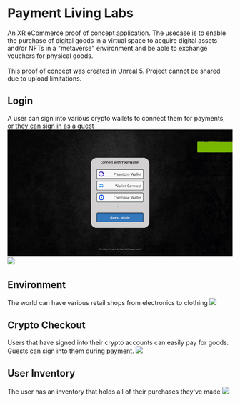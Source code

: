 # Payment Living Labs
An XR eCommerce proof of concept application. The usecase is to enable the purchase of digital goods in a virtual space to acquire digital assets and/or NFTs in a "metaverse" environment and be able to exchange vouchers for physical goods. 
<br />
<br />
This proof of concept was created in Unreal 5. Project cannot be shared due to upload limitations.

## Login
A user can sign into various crypto wallets to connect them for payments, or they can sign in as a guest
![](https://github.com/Flare5464/Payment-Living-Labs/blob/main/PLL_A.gif)
![](https://github.com/Flare5464/Payment-Living-Labs/blob/main/PLL_D.gif)
<br  />
## Environment
The world can have various retail shops from electronics to clothing
![](https://github.com/Flare5464/Payment-Living-Labs/blob/main/PLL_B.gif)
## Crypto Checkout
Users that have signed into their crypto accounts can easily pay for goods. Guests can sign into them during payment. 
![](https://github.com/Flare5464/Payment-Living-Labs/blob/main/PLL_C.gif)
## User Inventory
The user has an inventory that holds all of their purchases they've made
![](https://github.com/Flare5464/Payment-Living-Labs/blob/main/PLL_E.gif)

